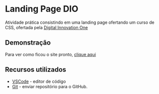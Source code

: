 # Landing Page DIO

Atividade prática consistindo em uma landing page ofertando um curso de CSS, ofertada pela [Digital Innovation One](https://auth.dio.me/realms/master/protocol/openid-connect/auth?client_id=spa-core-client&redirect_uri=https%3A%2F%2Fweb.dio.me%2Fhome&state=bb282166-eda1-45c6-901b-8943390a8354&response_mode=fragment&response_type=code&scope=openid&nonce=8061549c-da85-4289-8a02-9d206f95e4fd)

## Demonstração
Para ver como ficou o site pronto, [clique aqui]()

## Recursos utilizados
- [VSCode](https://code.visualstudio.com/download) - editor de código
- [Git](https://git-scm.com/downloads) - enviar repositório para o GitHub.